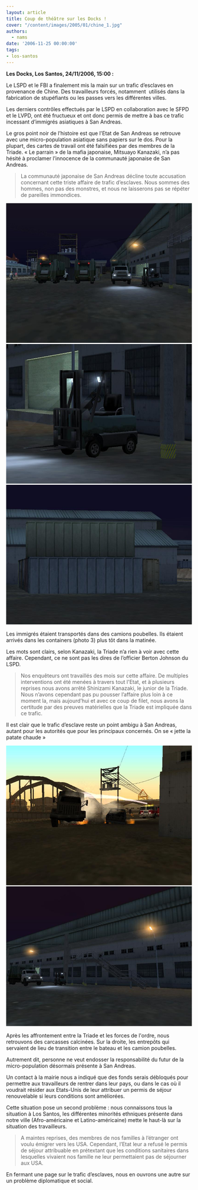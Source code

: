 ```yaml
---
layout: article
title: Coup de théâtre sur les Docks !
cover: "/content/images/2005/01/chine_1.jpg"
authors:
  - nams
date: '2006-11-25 00:00:00'
tags:
- los-santos
---
```


 **Les Docks, Los Santos, 24/11/2006, 15:00 :**

Le LSPD et le FBI&nbsp;a finalement mis la main sur un trafic d’esclaves en provenance de Chine. Des travailleurs forcés, notamment &nbsp;utilisés dans la fabrication de stupéfiants ou les passes vers les différentes villes.

Les derniers contrôles effectués par le LSPD en collaboration avec le SFPD et le LVPD, ont été fructueux et ont donc permis de mettre à bas ce trafic incessant d’immigrés asiatiques à San Andreas.

Le gros point noir de l’histoire est que l'Etat de San Andreas se retrouve avec une micro-population asiatique sans papiers sur le dos. Pour la plupart, des cartes de travail ont été falsifiées par des membres de la Triade. «&nbsp;Le parrain&nbsp;» de la mafia japonaise, Mitsuayo Kanazaki, n’a pas hésité à proclamer l’innocence de la communauté japonaise de San Andreas.

> La communauté japonaise de San Andreas décline toute accusation concernant cette triste affaire de trafic d’esclaves. Nous sommes des hommes, non pas des monstres, et nous ne laisserons pas se répéter de pareilles immondices.

![](/content/images/2005/01/chine_2.jpg)
![](/content/images/2005/01/chine_3.jpg)
![](/content/images/2005/01/chine_4.jpg)

Les immigrés étaient transportés dans des camions poubelles. Ils étaient arrivés dans les containers (photo 3) plus tôt dans la matinée.

Les mots sont clairs, selon Kanazaki, la Triade n’a rien&nbsp;à voir avec cette affaire. Cependant, ce ne sont pas les dires de l’officier Berton Johnson du LSPD.

> Nos enquêteurs ont travaillés des mois sur cette affaire. De multiples interventions ont été menées à travers tout l'Etat, et à plusieurs reprises nous avons arrêté Shinizami Kanazaki, le junior de la Triade. Nous n’avons cependant pas pu pousser l’affaire plus loin à ce moment la, mais aujourd’hui et avec ce coup de filet, nous avons la certitude par des preuves matérielles que la Triade est impliquée dans ce trafic.

Il est clair que le trafic d’esclave reste un point ambigu à San Andreas, autant pour les autorités que pour les principaux concernés. On se «&nbsp;jette la patate chaude&nbsp;»

![](/content/images/2005/01/chine_1.jpg)
![](/content/images/2005/01/chine_5.jpg)

Après les affrontement entre la Triade et les forces de l'ordre, nous retrouvons des carcasses calcinées. Sur la droite, les entrepôts qui servaient de lieu de transition entre le bateau et les camion poubelles.

Autrement dit, personne ne veut endosser la responsabilité du futur de la micro-population désormais présente à San Andreas.

Un contact à la mairie nous&nbsp;a indiqué que des fonds serais débloqués pour permettre aux travailleurs de rentrer dans leur pays, ou dans le cas où il voudrait résider aux Etats-Unis de leur attribuer un permis de séjour renouvelable si leurs conditions sont améliorées.

Cette situation pose un second problème&nbsp;: nous connaissons tous la situation&nbsp;à Los Santos, les différentes minorités ethniques présente dans notre ville (Afro-américaine et Latino-américaine) mette le haut-là sur la situation des travailleurs.

> A maintes reprises, des membres de nos familles à l’étranger ont voulu émigrer vers les USA. Cependant, l’Etat leur&nbsp;a refusé le permis de séjour attribuable en prétextant que les conditions sanitaires dans lesquelles vivaient nos famille ne leur permettaient pas de séjourner aux USA.

En fermant une page sur le trafic d’esclaves, nous en ouvrons une autre sur un problème diplomatique et social.